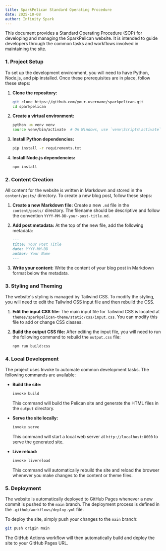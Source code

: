 ```yaml
---
title: SparkPelican Standard Operating Procedure
date: 2025-10-08
author: Infinity Spark
---
```


This document provides a Standard Operating Procedure (SOP) for developing and managing the SparkPelican website. It is intended to guide developers through the common tasks and workflows involved in maintaining the site.

### 1. Project Setup

To set up the development environment, you will need to have Python, Node.js, and pip installed. Once these prerequisites are in place, follow these steps:

1.  **Clone the repository:**
    ```bash
    git clone https://github.com/your-username/sparkpelican.git
    cd sparkpelican
    ```

2.  **Create a virtual environment:**
    ```bash
    python -m venv venv
    source venv/bin/activate  # On Windows, use `venv\Scripts\activate`
    ```

3.  **Install Python dependencies:**
    ```bash
    pip install -r requirements.txt
    ```

4.  **Install Node.js dependencies:**
    ```bash
    npm install
    ```

### 2. Content Creation

All content for the website is written in Markdown and stored in the `content/posts/` directory. To create a new blog post, follow these steps:

1.  **Create a new Markdown file:**
    Create a new `.md` file in the `content/posts/` directory. The filename should be descriptive and follow the convention `YYYY-MM-DD-your-post-title.md`.

2.  **Add post metadata:**
    At the top of the new file, add the following metadata:
    ```markdown
    ---
    title: Your Post Title
    date: YYYY-MM-DD
    author: Your Name
    ---
    ```

3.  **Write your content:**
    Write the content of your blog post in Markdown format below the metadata.

### 3. Styling and Theming

The website's styling is managed by Tailwind CSS. To modify the styling, you will need to edit the Tailwind CSS input file and then rebuild the CSS.

1.  **Edit the input CSS file:**
    The main input file for Tailwind CSS is located at `themes/sparkpelican-theme/static/css/input.css`. You can modify this file to add or change CSS classes.

2.  **Build the output CSS file:**
    After editing the input file, you will need to run the following command to rebuild the `output.css` file:
    ```bash
    npm run build:css
    ```

### 4. Local Development

The project uses Invoke to automate common development tasks. The following commands are available:

*   **Build the site:**
    ```bash
    invoke build
    ```
    This command will build the Pelican site and generate the HTML files in the `output` directory.

*   **Serve the site locally:**
    ```bash
    invoke serve
    ```
    This command will start a local web server at `http://localhost:8000` to serve the generated site.

*   **Live reload:**
    ```bash
    invoke livereload
    ```
    This command will automatically rebuild the site and reload the browser whenever you make changes to the content or theme files.

### 5. Deployment

The website is automatically deployed to GitHub Pages whenever a new commit is pushed to the `main` branch. The deployment process is defined in the `.github/workflows/deploy.yml` file.

To deploy the site, simply push your changes to the `main` branch:
```bash
git push origin main
```

The GitHub Actions workflow will then automatically build and deploy the site to your GitHub Pages URL.
